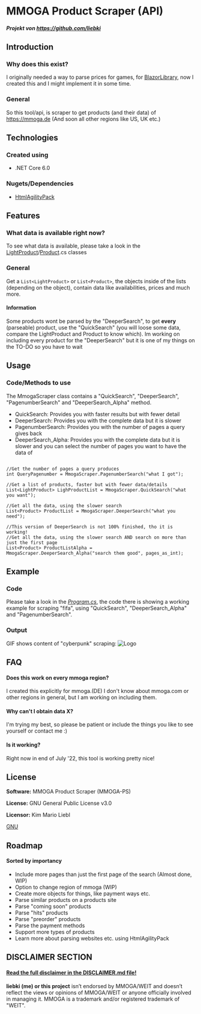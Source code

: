 # MMOGA Product Scraper (API)

##### Projekt von https://github.com/liebki

## Introduction

### Why does this exist?

I originally needed a way to parse prices for games, for [BlazorLibrary](https://github.com/liebki/BlazorLibrary), now I created this and I might implement it in some time.

### General

So this tool/api, is scraper to get products (and their data) of https://mmoga.de (And soon all other regions like US, UK etc.)

## Technologies

### Created using
- .NET Core 6.0

### Nugets/Dependencies
- [HtmlAgilityPack](https://www.nuget.org/packages/HtmlAgilityPack/)

## Features

### What data is available right now?

To see what data is available, please take a look in the [LightProduct](https://github.com/liebki/MMOGA-Product-Scraper/blob/master/MMOGAScraper/LightProduct.cs)/[Product](https://github.com/liebki/MMOGA-Product-Scraper/blob/master/MMOGAScraper/Product.cs).cs classes 

### General

Get a ```List<LightProduct>``` or ```List<Product>```, the objects inside of the lists (depending on the object), contain data like availabilities, prices and much more.

#### Information

Some products wont be parsed by the "DeeperSearch", to get **every** (parseable) product, use the "QuickSearch" (you will loose some data, compare the LightProduct and Product to know which).
Im working on including every product for the "DeeperSearch" but it is one of my things on the TO-DO so you have to wait

## Usage

### Code/Methods to use

The MmogaScraper class contains a "QuickSearch", "DeeperSearch", "PagenumberSearch" and "DeeperSearch_Alpha" method.
- QuickSearch: Provides you with faster results but with fewer detail
- DeeperSearch: Provides you with the complete data but it is slower
- PagenumberSearch: Provides you with the number of pages a query gives back
- DeeperSearch_Alpha: Provides you with the complete data but it is slower and you can select the number of pages you want to have the data of

```

//Get the number of pages a query produces
int QueryPagenumber = MmogaScraper.PagenumberSearch("what I got");

//Get a list of products, faster but with fewer data/details
List<LightProduct> LighProductList = MmogaScraper.QuickSearch("what you want");

//Get all the data, using the slower search
List<Product> ProductList = MmogaScraper.DeeperSearch("what you need");

//This version of DeeperSearch is not 100% finished, tho it is working!
//Get all the data, using the slower search AND search on more than just the first page
List<Product> ProductListAlpha = MmogaScraper.DeeperSearch_Alpha("search them good", pages_as_int);

```

## Example

### Code

Please take a look in the *[Program.cs](https://github.com/liebki/MMOGA-Product-Scraper/blob/master/MMOGAScraper/Program.cs)*, the code there is showing a working example for scraping "fifa", using 
"QuickSearch", "DeeperSearch_Alpha" and "PagenumberSearch".

### Output

GIF shows content of "cyberpunk" scraping:
![Logo](https://iili.io/ksX3Vp.gif)

## FAQ

#### Does this work on every mmoga region?

I created this explicitly for mmoga.(DE) I don't know about mmoga.com or other regions in general, but I am working on including them.

#### Why can't I obtain data X?

I'm trying my best, so please be patient or include the things you like to see yourself or contact me :)

#### Is it working?

Right now in end of July '22, this tool is working pretty nice!

## License

**Software:** MMOGA Product Scraper (MMOGA-PS)

**License:** GNU General Public License v3.0

**Licensor:** Kim Mario Liebl

[GNU](https://choosealicense.com/licenses/gpl-3.0/)

## Roadmap

#### Sorted by importancy
- Include more pages than just the first page of the search (Almost done, WIP)
- Option to change region of mmoga (WIP)
- Create more objects for things, like payment ways etc.
- Parse similar products on a products site
- Parse "coming soon" products
- Parse "hits" products
- Parse "preorder" products
- Parse the payment methods
- Support more types of products
- Learn more about parsing websites etc. using HtmlAgilityPack

## DISCLAIMER SECTION

#### [Read the full disclaimer in the DISCLAIMER.md file!](https://github.com/liebki/MMOGA-Product-Scraper/blob/master/DISCLAIMER.md)

**liebki (me) or this project** isn’t endorsed by MMOGA/WEIT and doesn’t reflect the 
views or opinions of MMOGA/WEIT or anyone officially involved in managing it.
MMOGA is a trademark and/or registered trademark of "WEIT".